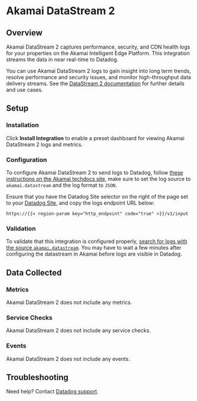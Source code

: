 # Akamai DataStream 2

## Overview

Akamai DataStream 2 captures performance, security, and CDN health logs for your properties on the Akamai Intelligent Edge Platform. This integration streams the data in near real-time to Datadog.

You can use Akamai DataStream 2 logs to gain insight into long term trends, resolve performance and security issues, and monitor high-throughput data delivery streams. See the [DataStream 2 documentation][6] for further details and use cases.

## Setup

### Installation

Click **Install Integration** to enable a preset dashboard for viewing Akamai DataStream 2 logs and metrics.

### Configuration

To configure Akamai DataStream 2 to send logs to Datadog, follow [these instructions on the
Akamai techdocs site][2], make sure to set the log source to `akamai.datastream` and the log format to `JSON`.

Ensure that you have the Datadog Site selector on the right of the page set to your [Datadog Site][4], and copy the logs endpoint URL below:  

`https://{{< region-param key="http_endpoint" code="true" >}}/v1/input`

### Validation

To validate that this integration is configured properly, [search for logs with the source `akamai.datastream`][3]. You may have to wait a few minutes after configuring the datastream in Akamai before logs are visible in Datadog.

## Data Collected

### Metrics

Akamai DataStream 2 does not include any metrics.

### Service Checks

Akamai DataStream 2 does not include any service checks.

### Events

Akamai DataStream 2 does not include any events.

## Troubleshooting

Need help? Contact [Datadog support][1].

[1]: https://docs.datadoghq.com/help/
[2]: https://techdocs.akamai.com/datastream2/docs/stream-datadog
[3]: https://app.datadoghq.com/logs?query=source%3Aakamai.datastream
[4]: https://www.datadoghq.com/blog/monitor-akamai-datastream2/
[5]: https://docs.datadoghq.com/getting_started/site/
[6]: https://techdocs.akamai.com/datastream2/docs
